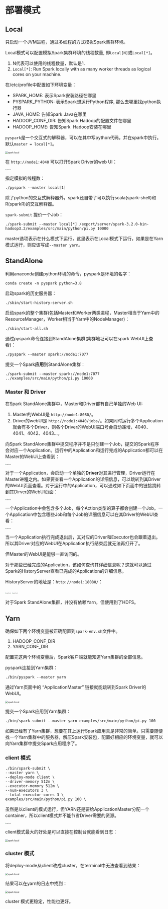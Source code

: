 # 部署模式

## Local
只启动一个JVM进程，通过多线程的方式模拟Spark集群环境。

Local模式可以配置模拟Spark集群环境的线程数量, 即`Local[N]`或`Local[*]`。
1. N代表可以使用的线程数量，默认是1.
2. `Local[*]`: Run Spark locally with as many worker threads as 
logical cores on your machine.

在/etc/profile中配置如下环境变量：
-  SPARK_HOME: 表示Spark安装路径在哪里 
-  PYSPARK_PYTHON: 表示Spark想运行Python程序, 那么去哪里找python执行器 
-  JAVA_HOME: 告知Spark Java在哪里 
-  HADOOP_CONF_DIR: 告知Spark Hadoop的配置文件在哪里 
-  HADOOP_HOME: 告知Spark  Hadoop安装在哪里 


`pyspark`是一个交互式的解释器，可以在其中写python代码，并在spark中执行。默认`master = local[*]`。

<img src="./image3/spark_local.png" alt="spark local" style="zoom:50%;" />

在 `http://node1:4040` 可以打开Spark Driver的web UI：

<img src="./image3/web_ui.png" alt="spark local" style="zoom:20%;" />

指定模拟的线程数：
```shell
./pyspark --master local[1]
```

除了python的交互式解释器外，spark还自带了可以执行scala(spark-shell)和R(sparkR)的交互解释器。

`spark-submit` 提价一个Job：
```shell
./spark-submit --master local[*] /export/server/spark-3.2.0-bin-hadoop3.2/examples/src/main/python/pi.py 10000
```
master选项表示在什么模式下运行，这里表示在Local模式下运行，如果是在Yarn模式运行，则应该写成`--master yarn`。

## StandAlone
利用anaconda创建python环境的命令，pyspark是环境的名字：

```shell
conda create -n pyspark python=3.8
```

启动spark的历史服务器：
```shell
./sbin/start-history-server.sh
```

启动spark的整个集群(包括Master和Worker两类进程，Master相当于Yarn中的ResourceManager，Worker相当于Yarn中的NodeManager)：
```shell
./sbin/start-all.sh
```

通过pyspark命令连接到StandAlone集群(集群地址可以在spark WebUI上查看)：
```shell
./pyspark --master spark://node1:7077
```

提交一个Spark**应用**到StandAlone集群：
```shell
./spark-submit --master spark://node1:7077 ../examples/src/main/python/pi.py 10000
```

### Master 和 Driver
在Spark StandAlone集群中，Master和Driver都有自己单独的Web UI:
1. Master的WebUI是 `http://node1:8080/`。
2. Driver的webUI是 `http://node1:4040/jobs/`。如果同时运行多个Application就会有多个Driver，则各个Driver的WebUI端口号会自动递增，4040、4041、4042、4043...。

向Spark StandAlone集群中提交程序并不是只创建一个Job，提交的Spark程序会对应一个Application。运行中的Application和运行完成的Application都可以在Master的WebUi上查看到：

<img src="./image3/master_ui_2.png" alt="spark local" style="zoom:20%;" />

对于一个Application，会启动一个单独的**Driver**对其进行管理，Driver运行在Master进程之内。如果要查看一个Application的详细信息，可以跳转到其Driver的WebUI页面查看。对于运行中的Application，可以通过如下页面中的链接跳转到其Dirver的WebUI页面：

<img src="./image3/master_ui.png" alt="spark local" style="zoom:20%;" />

一个Application中会包含多个Job，每个Action类型的算子都会创建一个Job。一个Application中包含哪些Job和每个Job的详细信息可以在其Driver的WebUI查看：

<img src="./image3/driver_ui.png" alt="spark local" style="zoom:20%;" />

当一个Application执行完成退出后，其对应的Driver和Executor也会跟着退出。所以其Driver对应的WebUI在Application执行结束后就无法再打开了。

但Master的WebUI是能够一直访问的。

对于那些已经完成的Application，该如何查询其详细信息呢？这就可以通过Spark的HistoryServer查看已完成的Application的详细信息。

HistoryServer的地址是：`http://node1:18080/`：

<img src="./image3/history1.png" alt="spark local" style="zoom:20%;" />

<img src="./image3/history2.png" alt="spark local" style="zoom:20%;" />

对于Spark StandAlone集群，并没有依赖Yarn，但使用到了HDFS。


## Yarn
确保如下两个环境变量被正确配置到`spark-env.sh`文件中。
1. HADOOP_CONF_DIR
2. YARN_CONF_DIR

配置完这两个环境变量后，Spark客户端就能知道Yarn集群的全部信息。

pyspark连接到Yarn集群：

```shell
./bin/pyspark --master yarn

```
通过Yarn页面中的 “ApplicationMaster” 链接就能跳转到Spark Driver的WebUI。

<img src="./image3/yarn.png" alt="spark local" style="zoom:50%;" />

提交一个Spark应用到Yarn集群：
```shell
./bin/spark-submit --master yarn examples/src/main/python/pi.py 100
```

如果已经有了Yarn集群，想要在其上运行Spark应用真是非常的简单。只需要随便找一个Yarn集群中的服务器，解压Spark安装包，配置好相应的环境变量，就可以向Yarn集群中提交Spark应用程序了。


### client 模式
```shell
./bin/spark-submit \
--master yarn \
--deploy-mode client \
--driver-memory 512m \
--executor-memory 512m \
--num-executors 3 \
--total-executor-cores 3 \
examples/src/main/python/pi.py 100 \
```

虽然是以client的模式运行，但YARN还是要给ApplicationMaster分配一个container，所以client模式并不能节省Driver需要的资源。

<img src="./image3/yarn_client.png" alt="spark local" style="zoom:20%;" />

client模式最大的好处是可以直接在控制台就能看到日志：

<img src="./image3/client_log.png" alt="spark local" style="zoom:50%;" />


### cluster 模式

将deploy-mode从client改成cluster，在terminal中无法查看到结果：

<img src="./image3/cluster_log.png" alt="spark local" style="zoom:50%;" />

结果可以在yarn的日志中找到：

<img src="./image3/yarn_log.png" alt="spark local" style="zoom:50%;" />

cluster 模式更稳定，性能也更好。



